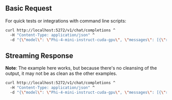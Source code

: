 ## Basic Request

For quick tests or integrations with command line scripts:

```bash
curl http://localhost:5272/v1/chat/completions ^
  -H "Content-Type: application/json" ^
  -d "{\"model\": \"Phi-4-mini-instruct-cuda-gpu\", \"messages\": [{\"role\": \"user\", \"content\": \"Tell me a short story\"}]}"
```

## Streaming Response

**Note**: The example here works, but because there's no cleansing of the output, it may not be as clean as the other examples.

```bash
curl http://localhost:5272/v1/chat/completions ^
  -H "Content-Type: application/json" ^
  -d "{\"model\": \"Phi-4-mini-instruct-cuda-gpu\", \"messages\": [{\"role\": \"user\", \"content\": \"Tell me a short story\"}], \"stream\": true}"
```
